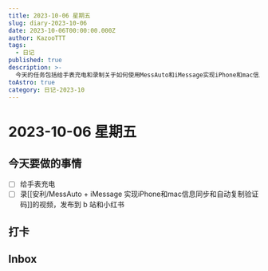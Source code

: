 ```yaml
---
title: 2023-10-06 星期五
slug: diary-2023-10-06
date: 2023-10-06T00:00:00.000Z
author: KazooTTT
tags:
  - 日记
published: true
description: >-
  今天的任务包括给手表充电和录制关于如何使用MessAuto和iMessage实现iPhone和mac信息同步及自动复制验证码的视频，并计划将视频发布到B站和小红书上。
toAstro: true
category: 日记-2023-10
---
```


# 2023-10-06 星期五

<!-- start of weread -->
<!-- end of weread -->

## 今天要做的事情

- [ ] 给手表充电
- [ ] 录[[安利/MessAuto + iMessage 实现iPhone和mac信息同步和自动复制验证码]]的视频，发布到 b 站和小红书

## 打卡

## Inbox
